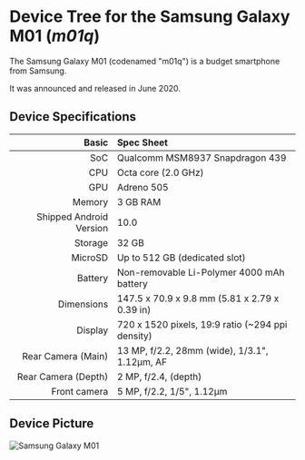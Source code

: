 # Device Tree for the Samsung Galaxy M01 (_m01q_)

The Samsung Galaxy M01 (codenamed "m01q") is a budget smartphone from Samsung.

It was announced and released in June 2020.

  ## Device Specifications
 
  Basic | Spec Sheet
 -------:|:-------------------------
 SoC | Qualcomm MSM8937 Snapdragon 439
 CPU | Octa core (2.0 GHz)
 GPU | Adreno 505
 Memory | 3 GB RAM
 Shipped Android Version | 10.0
 Storage | 32 GB
 MicroSD | Up to 512 GB (dedicated slot)
 Battery | Non-removable Li-Polymer 4000 mAh battery
 Dimensions | 147.5 x 70.9 x 9.8 mm (5.81 x 2.79 x 0.39 in)
 Display | 720 x 1520 pixels, 19:9 ratio (~294 ppi density)
 Rear Camera (Main) | 13 MP, f/2.2, 28mm (wide), 1/3.1", 1.12µm, AF
 Rear Camera (Depth) | 2 MP, f/2.4, (depth)
 Front camera | 5 MP, f/2.2, 1/5", 1.12µm
 
 ## Device Picture
 
 ![Samsung Galaxy M01](https://fdn2.gsmarena.com/vv/pics/samsung/samsung-galaxy-m01-1.jpg)
